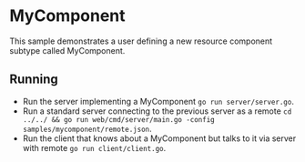 # MyComponent

This sample demonstrates a user defining a new resource component subtype called MyComponent.

## Running

* Run the server implementing a MyComponent `go run server/server.go`.
* Run a standard server connecting to the previous server as a remote `cd ../../ && go run web/cmd/server/main.go -config samples/mycomponent/remote.json`.
* Run the client that knows about a MyComponent but talks to it via server with remote `go run client/client.go`.
